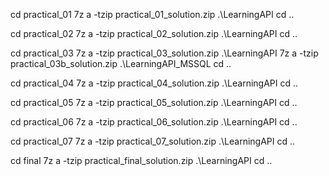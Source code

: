 cd practical_01
7z a -tzip practical_01_solution.zip .\LearningAPI
cd ..

cd practical_02
7z a -tzip practical_02_solution.zip .\LearningAPI
cd ..

cd practical_03
7z a -tzip practical_03_solution.zip .\LearningAPI
7z a -tzip practical_03b_solution.zip .\LearningAPI_MSSQL
cd ..

cd practical_04
7z a -tzip practical_04_solution.zip .\LearningAPI
cd ..

cd practical_05
7z a -tzip practical_05_solution.zip .\LearningAPI
cd ..

cd practical_06
7z a -tzip practical_06_solution.zip .\LearningAPI
cd ..

cd practical_07
7z a -tzip practical_07_solution.zip .\LearningAPI
cd ..

cd final
7z a -tzip practical_final_solution.zip .\LearningAPI
cd ..
